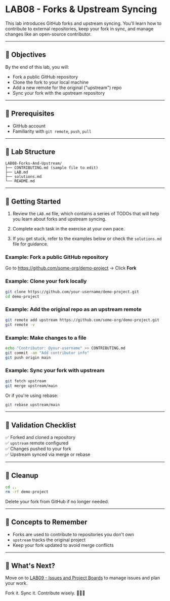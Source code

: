 # LAB08 - Forks & Upstream Syncing

This lab introduces GitHub forks and upstream syncing. You'll learn how to contribute to external repositories, keep your fork in sync, and manage changes like an open-source contributor.

---

## 🎯 Objectives

By the end of this lab, you will:
- Fork a public GitHub repository
- Clone the fork to your local machine
- Add a new remote for the original ("upstream") repo
- Sync your fork with the upstream repository

---

## 🧰 Prerequisites

- GitHub account
- Familiarity with `git remote`, `push`, `pull`

---

## 📁 Lab Structure

```
LAB08-Forks-And-Upstream/
├── CONTRIBUTING.md (sample file to edit)
├── LAB.md
├── solutions.md
└── README.md
```

---

## 🚀 Getting Started

1. Review the `LAB.md` file, which contains a series of TODOs that will help you learn about forks and upstream syncing.

2. Complete each task in the exercise at your own pace.

3. If you get stuck, refer to the examples below or check the `solutions.md` file for guidance.

### Example: Fork a public GitHub repository

Go to https://github.com/some-org/demo-project → Click **Fork**

### Example: Clone your fork locally

```bash
git clone https://github.com/your-username/demo-project.git
cd demo-project
```

### Example: Add the original repo as an upstream remote

```bash
git remote add upstream https://github.com/some-org/demo-project.git
git remote -v
```

### Example: Make changes to a file

```bash
echo "Contributor: @your-username" >> CONTRIBUTING.md
git commit -am "Add contributor info"
git push origin main
```

### Example: Sync your fork with upstream

```bash
git fetch upstream
git merge upstream/main
```
Or if you're using rebase:
```bash
git rebase upstream/main
```

---

## 🧪 Validation Checklist

✅ Forked and cloned a repository  
✅ `upstream` remote configured  
✅ Changes pushed to your fork  
✅ Upstream synced via merge or rebase

---

## 🧹 Cleanup
```bash
cd ..
rm -rf demo-project
```
Delete your fork from GitHub if no longer needed.

---

## 🧠 Concepts to Remember
- Forks are used to contribute to repositories you don't own
- `upstream` tracks the original project
- Keep your fork updated to avoid merge conflicts

---

## 💬 What's Next?
Move on to [LAB09 - Issues and Project Boards](../LAB09-Issues-And-Boards/) to manage issues and plan your work.

Fork it. Sync it. Contribute wisely. 🍴🔄🌐

